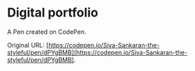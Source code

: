 # Digital portfolio 

A Pen created on CodePen.

Original URL: [https://codepen.io/Siva-Sankaran-the-styleful/pen/dPYgBMB](https://codepen.io/Siva-Sankaran-the-styleful/pen/dPYgBMB).

